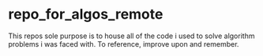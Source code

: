 # repo_for_algos_remote
This repos sole purpose is to house all of the code i used to solve algorithm problems i was faced with.  To reference, improve upon and remember.